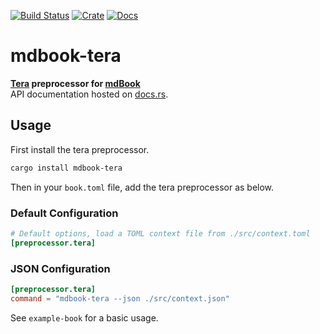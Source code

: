 [![Build Status](https://travis-ci.org/avitex/mdbook-tera.svg)](https://travis-ci.org/avitex/mdbook-tera)
[![Crate](https://img.shields.io/crates/v/mdbook-tera.svg)](https://crates.io/crates/mdbook-tera)
[![Docs](https://docs.rs/mdbook-tera/badge.svg)](https://docs.rs/mdbook-tera)

# mdbook-tera

**[Tera](https://github.com/Keats/tera) preprocessor for [mdBook](https://github.com/rust-lang/mdBook)**  
API documentation hosted on [docs.rs](https://docs.rs/mdbook-tera).

## Usage

First install the tera preprocessor.

```sh
cargo install mdbook-tera
```

Then in your `book.toml` file, add the tera preprocessor as below.

### Default Configuration

```toml
# Default options, load a TOML context file from ./src/context.toml
[preprocessor.tera]
```

### JSON Configuration

```toml
[preprocessor.tera]
command = "mdbook-tera --json ./src/context.json"
```

See `example-book` for a basic usage.
